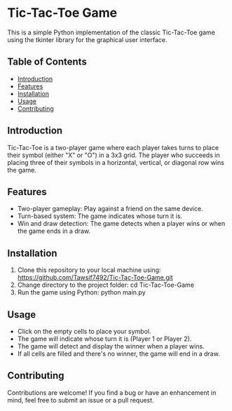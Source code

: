 # Tic-Tac-Toe Game

This is a simple Python implementation of the classic Tic-Tac-Toe game using the tkinter library for the graphical user interface.

## Table of Contents

- [Introduction](#introduction)
- [Features](#features)
- [Installation](#installation)
- [Usage](#usage)
- [Contributing](#contributing)

## Introduction

Tic-Tac-Toe is a two-player game where each player takes turns to place their symbol (either "X" or "O") in a 3x3 grid. The player who succeeds in placing three of their symbols in a horizontal, vertical, or diagonal row wins the game.

## Features

- Two-player gameplay: Play against a friend on the same device.
- Turn-based system: The game indicates whose turn it is.
- Win and draw detection: The game detects when a player wins or when the game ends in a draw.

## Installation

1. Clone this repository to your local machine using: https://github.com/Tawsif7492/Tic-Tac-Toe-Game.git
2. Change directory to the project folder: cd Tic-Tac-Toe-Game
3. Run the game using Python: python main.py

## Usage

- Click on the empty cells to place your symbol.
- The game will indicate whose turn it is (Player 1 or Player 2).
- The game will detect and display the winner when a player wins.
- If all cells are filled and there's no winner, the game will end in a draw.

## Contributing

Contributions are welcome! If you find a bug or have an enhancement in mind, feel free to submit an issue or a pull request.

